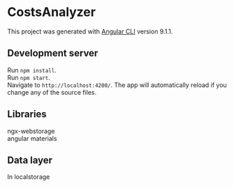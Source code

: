 # CostsAnalyzer

This project was generated with [Angular CLI](https://github.com/angular/angular-cli) version 9.1.1.

## Development server
Run `npm install`.\
Run `npm start`.\
Navigate to `http://localhost:4200/`. The app will automatically reload if you change any of the source files.

## Libraries
ngx-webstorage\
angular materials

## Data layer
In localstorage
